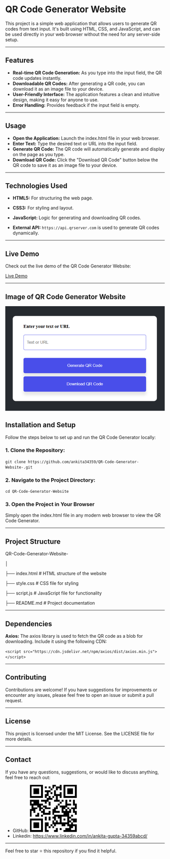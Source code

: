 # QR Code Generator Website

This project is a simple web application that allows users to generate QR codes from text input. It's built using HTML, CSS, and JavaScript, and can be used directly in your web browser without the need for any server-side setup.

---

## Features

- **Real-time QR Code Generation:** As you type into the input field, the QR code updates instantly.
- **Downloadable QR Codes:** After generating a QR code, you can download it as an image file to your device.
- **User-Friendly Interface:** The application features a clean and intuitive design, making it easy for anyone to use.
- **Error Handling:** Provides feedback if the input field is empty.

---

## Usage

- **Open the Application:** Launch the index.html file in your web browser.
- **Enter Text:** Type the desired text or URL into the input field.
- **Generate QR Code:** The QR code will automatically generate and display on the page as you type.
- **Download QR Code:** Click the "Download QR Code" button below the QR code to save it as an image file to your device.

---

## Technologies Used

- **HTML5:** For structuring the web page.

- **CSS3:** For styling and layout.

- **JavaScript:** Logic for generating and downloading QR codes.
  
- **External API:** `https://api.qrserver.com` is used to generate QR codes dynamically.

---

## Live Demo

Check out the live demo of the QR Code Generator Website:  

[Live Demo](https://ankita34359.github.io/QR-Code-Generator-Website/)

---

## Image of QR Code Generator Website

![Screenshot](i1.png)

## Installation and Setup

Follow the steps below to set up and run the QR Code Generator locally:

### 1. Clone the Repository: 
`git clone https://github.com/ankita34359/QR-Code-Generator-Website-.git`

### 2. Navigate to the Project Directory: 
`cd QR-Code-Generator-Website`

### 3. Open the Project in Your Browser

Simply open the index.html file in any modern web browser to view the QR Code Generator.

---

## Project Structure

QR-Code-Generator-Website-

│

├── index.html       # HTML structure of the website

├── style.css        # CSS file for styling

├── script.js        # JavaScript file for functionality

├── README.md        # Project documentation

---

## Dependencies

**Axios:** The axios library is used to fetch the QR code as a blob for downloading. Include it using the following CDN:

`<script src="https://cdn.jsdelivr.net/npm/axios/dist/axios.min.js"></script>`

---

## Contributing

Contributions are welcome! If you have suggestions for improvements or encounter any issues, please feel free to open an issue or submit a pull request.

---

## License

This project is licensed under the MIT License. See the LICENSE file for more details.

---

## Contact

If you have any questions, suggestions, or would like to discuss anything, feel free to reach out:

- GitHub: ![Screenshot](Github_qrcode.png)
- Linkedin: https://www.linkedin.com/in/ankita-gupta-34359abcd/

---

Feel free to star ⭐ this repository if you find it helpful.
